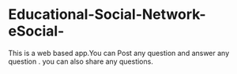 # Educational-Social-Network-eSocial-
This is a web based app.You can Post any question and answer any question . you can also share any questions.

